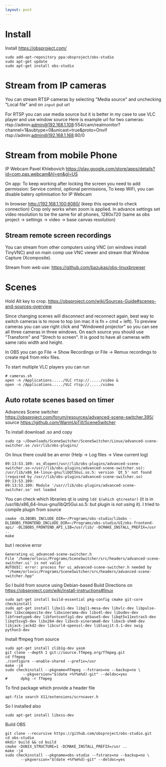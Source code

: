 ```yaml
---
layout: post
---
```


# Install

Install https://obsproject.com/

```
sudo add-apt-repository ppa:obsproject/obs-studio
sudo apt-get update
sudo apt-get install obs-studio
```
# Stream from IP cameras

You can stream RTSP cameras by selecting "Media source" and unchecking "Local
file" and on `input` put url

For RTSP you can use media source but it is better in my case to use VLC player and use window source
Here is example url for two cameras:
rtsp://admin:admin@192.168.1.108:554/cam/realmonitor?channel=1&subtype=0&unicast=true&proto=Onvif
rtsp://admin:admin@192.168.1.168:80/0

# Stream from mobile Phone

IP Webcam Pavel Khlebovich
https://play.google.com/store/apps/details?id=com.pas.webcam&hl=en&gl=US

On app:
To keep working after locking the screen you need to add permission: Service
control, optional permissions,
To keep WiFi, you can disable batery optimisation for IP Webcam

In browser http://192.168.1.100:8080/ (keep this opened to check connection)
Crop only works when zoom is applied.
In advance settings set video resolution to be the same for all phones, 1280x720
(same as obs project -> settings -> video -> base canvas resolution)

## Stream remote screen recordings

You can stream from other computers using VNC (on windows install TinyVNC) and
on main comp use VNC viewer and stream that Window Capture (Xcomposite).

Stream from web use: https://github.com/bazukas/obs-linuxbrowser

# Scenes

Hold Alt key to crop.
https://obsproject.com/wiki/Sources-Guide#scenes-and-sources-overview

Since changing scenes will disconnect and reconnect again, best way to switch
cameras is to move to top (on mac it is fn + cmd + left).
To preview cameras you can use right click and "Windowed projector" so you can
see all three cameras in three windows.
On each source you should use "Transform" and "Strech to screen". It is good to
have all cameras with same ratio width and height.

In OBS you can go File -> Show Recordings or File -> Remux recordings to create
mp4 from mkv files.

To start multiple VLC players you can run
```
# cameras.sh
open -n /Applications...../VLC rtsp://...../video &
open -n /Applications...../VLC rtsp://...../video
```

## Auto rotate scenes based on timer

Advances Scene switcher
https://obsproject.com/forum/resources/advanced-scene-switcher.395/ source
https://github.com/WarmUpTill/SceneSwitcher

To install download .so and copy
```
sudo cp ~/Downloads/SceneSwitcher/SceneSwitcher/Linux/advanced-scene-switcher.so /usr/lib/obs-plugins/
```

On linux there could be an error (Help -> Log files -> View current log)
```
09:13:53.109: os_dlopen(/usr//lib/obs-plugins/advanced-scene-switcher.so->/usr//lib/obs-plugins/advanced-scene-switcher.so): /usr/lib/x86_64-linux-gnu/libQt5Gui.so.5: version `Qt_5' not found (required by /usr//lib/obs-plugins/advanced-scene-switcher.so)
09:13:53.109:
09:13:53.109: Module '/usr//lib/obs-plugins/advanced-scene-switcher.so' not loaded
```

You can check which libraries qt is using `ldd $(which qtcreator)` (it is in
/usr/lib/x86_64-linux-gnu/libQt5Gui.so.5: but plugin is not using it).
I tried to compile plugin from source
```
cmake -DLIBOBS_INCLUDE_DIR=~/Programs/obs-studio/libobs -DLIBOBS_FRONTEND_INCLUDE_DIR=~/Programs/obs-studio/UI/obs-frontend-api/ -DLIBOBS_FRONTEND_API_LIB=/usr/lib/ -DCMAKE_INSTALL_PREFIX=/usr ..
make
```
but I receive error
```
Generating ui_advanced-scene-switcher.h
File '/home/orlovic/Programs/SceneSwitcher/src/headers/advanced-scene-switcher.ui' is not valid
AUTOUIC: error: process for ui_advanced-scene-switcher.h needed by
 "/home/orlovic/Programs/SceneSwitcher/src/headers/advanced-scene-switcher.hpp"
```

So I build from source using Debian-based Build Directions on
https://obsproject.com/wiki/install-instructions#linux

```
sudo apt-get install build-essential pkg-config cmake git-core checkinstall
sudo apt-get install libx11-dev libgl1-mesa-dev libvlc-dev libpulse-dev libxcomposite-dev libxinerama-dev libv4l-dev libudev-dev libfreetype6-dev libfontconfig1-dev qtbase5-dev libqt5x11extras5-dev libqt5svg5-dev libx264-dev libxcb-xinerama0-dev libxcb-shm0-dev libjack-jackd2-dev libcurl4-openssl-dev libluajit-5.1-dev swig python3-dev
```

Install ffmpeg from source

```
sudo apt-get install zlib1g-dev yasm
git clone --depth 1 git://source.ffmpeg.org/ffmpeg.git
cd ffmpeg
./configure --enable-shared --prefix=/usr
make -j4
sudo checkinstall --pkgname=FFmpeg --fstrans=no --backup=no \
        --pkgversion="$(date +%Y%m%d)-git" --deldoc=yes
#      dpkg -r ffmpeg

```

To find package which provide a header file
```
apt-file search X11/extensions/scrnsaver.h
```

So I installed also

```
sudo apt-get install libxss-dev
```

Build OBS

```
git clone --recursive https://github.com/obsproject/obs-studio.git
cd obs-studio
mkdir build && cd build
cmake -DUNIX_STRUCTURE=1 -DCMAKE_INSTALL_PREFIX=/usr ..
make -j4
sudo checkinstall --pkgname=obs-studio --fstrans=no --backup=no \
       --pkgversion="$(date +%Y%m%d)-git" --deldoc=yes
```

